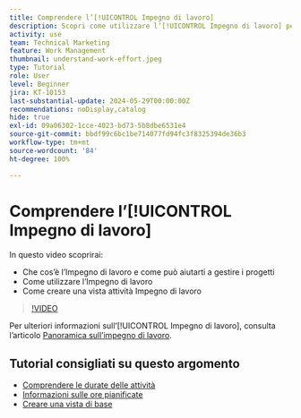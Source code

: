 ```yaml
---
title: Comprendere l’[!UICONTROL Impegno di lavoro]
description: Scopri come utilizzare l’[!UICONTROL Impegno di lavoro] per ottenere una stima rapida delle ore pianificate nella timeline del progetto.
activity: use
team: Technical Marketing
feature: Work Management
thumbnail: understand-work-effort.jpeg
type: Tutorial
role: User
level: Beginner
jira: KT-10153
last-substantial-update: 2024-05-29T00:00:00Z
recommendations: noDisplay,catalog
hide: true
exl-id: 09a06302-1cce-4023-bd73-5b8dbe6531e4
source-git-commit: bbdf99c6bc1be714077fd94fc3f8325394de36b3
workflow-type: tm+mt
source-wordcount: '84'
ht-degree: 100%

---
```


# Comprendere l’[!UICONTROL Impegno di lavoro]

In questo video scoprirai:

* Che cos’è l’Impegno di lavoro e come può aiutarti a gestire i progetti
* Come utilizzare l’Impegno di lavoro
* Come creare una vista attività Impegno di lavoro

>[!VIDEO](https://video.tv.adobe.com/v/3447407/?quality=12&learn=on&enablevpops=1&captions=ita)

Per ulteriori informazioni sull’[!UICONTROL Impegno di lavoro], consulta l’articolo [Panoramica sull’impegno di lavoro](https://experienceleague.adobe.com/docs/workfront/using/manage-work/tasks/task-information/work-effort.html?lang=it).

## Tutorial consigliati su questo argomento

* [Comprendere le durate delle attività](/help/manage-work/tasks/understand-task-durations.md)
* [Informazioni sulle ore pianificate](/help/manage-work/tasks/understand-planned-hours.md)
* [Creare una vista di base](/help/reporting/basic-reporting/create-a-basic-view.md)
